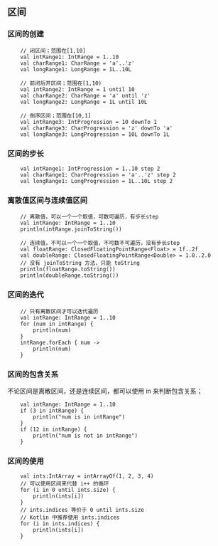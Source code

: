 ## 区间

### 区间的创建

        // 闭区间；范围在[1,10]
        val intRange1: IntRange = 1..10
        val charRange1: CharRange = 'a'..'z'
        val longRange1: LongRange = 1L..10L

        // 前闭后开区间；范围在[1,10)
        val intRange2: IntRange = 1 until 10
        val charRange2: CharRange = 'a' until 'z'
        val longRange2: LongRange = 1L until 10L

        // 倒序区间；范围在[10,1]
        val intRange3: IntProgression = 10 downTo 1
        val charRange3: CharProgression = 'z' downTo 'a'
        val longRange3: LongProgression = 10L downTo 1L

### 区间的步长

        val intRange1: IntProgression = 1..10 step 2
        val charRange1: CharProgression = 'a'..'z' step 2
        val longRange1: LongProgression = 1L..10L step 2

### 离散值区间与连续值区间

        // 离散值，可以一个一个取值，可数可遍历，有步长step
        val intRange: IntRange = 1..10
        println(intRange.joinToString())

        // 连续值，不可以一个一个取值，不可数不可遍历，没有步长step
        val floatRange: ClosedFloatingPointRange<Float> = 1f..2f
        val doubleRange: ClosedFloatingPointRange<Double> = 1.0..2.0
        // 没有 joinToString 方法，只能 toString
        println(floatRange.toString())
        println(doubleRange.toString())

### 区间的迭代

    	// 只有离散区间才可以迭代遍历
        val intRange: IntRange = 1..10
        for (num in intRange) {
            println(num)
        }
        intRange.forEach { num ->
            println(num)
        }

### 区间的包含关系

不论区间是离散区间，还是连续区间，都可以使用 in 来判断包含关系；

        val intRange: IntRange = 1..10
        if (3 in intRange) {
            println("num is in intRange")
        }
        if (12 in intRange) {
            println("num is not in intRange")
        }

### 区间的使用

        val ints:IntArray = intArrayOf(1, 2, 3, 4)
        // 可以使用区间来代替 i++ 的循环
        for (i in 0 until ints.size) {
            println(ints[i])
        }
        // ints.indices 等价于 0 until ints.size
        // Kotlin 中推荐使用 ints.indices
        for (i in ints.indices) {
            println(ints[i])
        }
